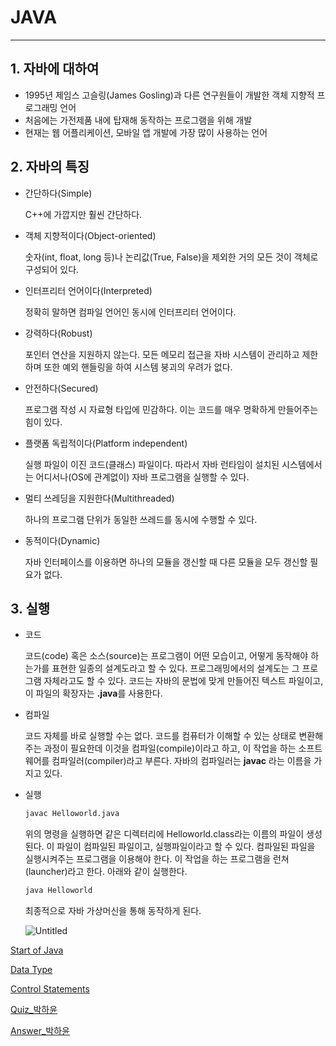 # JAVA

---

## 1. 자바에 대하여

- 1995년 제임스 고슬링(James Gosling)과 다른 연구원들이 개발한 객체 지향적 프로그래밍 언어
- 처음에는 가전제품 내에 탑재해 동작하는 프로그램을 위해 개발
- 현재는 웹 어플리케이션, 모바일 앱 개발에 가장 많이 사용하는 언어

## 2. 자바의 특징

- 간단하다(Simple)
    
    C++에 가깝지만 훨씬 간단하다.
    
- 객체 지향적이다(Object-oriented)
    
    숫자(int, float, long 등)나 논리값(True, False)을 제외한 거의 모든 것이 객체로 구성되어 있다.
    
- 인터프리터 언어이다(Interpreted)
    
    정확히 말하면 컴파일 언어인 동시에 인터프리터 언어이다.
    
- 강력하다(Robust)
    
    포인터 연산을 지원하지 않는다. 모든 메모리 접근을 자바 시스템이 관리하고 제한하며 또한 예외 핸들링을 하여 시스템 붕괴의 우려가 없다.
    
- 안전하다(Secured)
    
    프로그램 작성 시 자료형 타입에 민감하다. 이는 코드를 매우 명확하게 만들어주는 힘이 있다.
    
- 플랫폼 독립적이다(Platform independent)
    
    실행 파일이 이진 코드(클래스) 파일이다. 따라서 자바 런타임이 설치된 시스템에서는 어디서나(OS에 관계없이) 자바 프로그램을 실행할 수 있다.
    
- 멀티 쓰레딩을 지원한다(Multithreaded)
    
    하나의 프로그램 단위가 동일한 쓰레드를 동시에 수행할 수 있다.
    
- 동적이다(Dynamic)
    
    자바 인터페이스를 이용하면 하나의 모듈을 갱신할 때 다른 모듈을 모두 갱신할 필요가 없다.
    

## 3. 실행

- 코드
    
    코드(code) 혹은 소스(source)는 프로그램이 어떤 모습이고, 어떻게 동작해야 하는가를 표현한 일종의 설계도라고 할 수 있다. 프로그래밍에서의 설계도는 그 프로그램 자체라고도 할 수 있다. 코드는 자바의 문법에 맞게 만들어진 텍스트 파일이고, 이 파일의 확장자는 **.java**를 사용한다.
    
- 컴파일
    
    코드 자체를 바로 실행할 수는 없다. 코드를 컴퓨터가 이해할 수 있는 상태로 변환해주는 과정이 필요한데 이것을 컴파일(compile)이라고 하고, 이 작업을 하는 소프트웨어를 컴파일러(compiler)라고 부른다. 자바의 컴파일러는 **javac** 라는 이름을 가지고 있다.
    
- 실행
    
    ```bash
    javac Helloworld.java
    ```
    
    위의 명령을 실행하면 같은 디렉터리에 Helloworld.class라는 이름의 파일이 생성된다. 이 파일이 컴파일된 파일이고, 실행파일이라고 할 수 있다. 컴파일된 파일을 실행시켜주는 프로그램을 이용해야 한다. 이 작업을 하는 프로그램을 런쳐(launcher)라고 한다. 아래와 같이 실행한다.
    
    ```bash
    java Helloworld
    ```
    
    최종적으로 자바 가상머신을 통해 동작하게 된다.
    
    ![Untitled](JAVA%20e041ac7333c84df2bb65df8d5f792185/Untitled.png)
    

[Start of Java](https://www.notion.so/Start-of-Java-33d51ee092984fd3ad060240a89bb456)

[Data Type](https://www.notion.so/Data-Type-af8e272a10c542cfb6d94c100bce05b0)

[Control Statements](https://www.notion.so/Control-Statements-1da5bdfa35b4469791e34768bd9fce95)

[Quiz_박하윤](https://www.notion.so/Quiz_-f8603aba85204af2ab117206f98acb0e)

[Answer_박하윤](https://www.notion.so/Answer_-4d6294ca76f34220859fd887a4d5c6fd)
